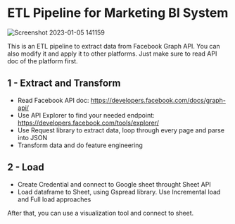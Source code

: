 # ETL Pipeline for Marketing BI System

![Screenshot 2023-01-05 141159](https://user-images.githubusercontent.com/15308273/210722686-23c671f8-2761-4e33-8681-d9c04d4917fe.png)

This is an ETL pipeline to extract data from Facebook Graph API. You can also modify it and apply it to other platforms. Just make sure to read API doc of the platform first.

## 1 - Extract and Transform
- Read Facebook API doc: https://developers.facebook.com/docs/graph-api/
- Use API Explorer to find your needed endpoint: https://developers.facebook.com/tools/explorer/
- Use Request library to extract data, loop through every page and parse into JSON
- Transform data and do feature engineering

## 2 - Load
- Create Credential and connect to Google sheet throught Sheet API
- Load dataframe to Sheet, using Gspread library. Use Incremental load and Full load approaches

After that, you can use a visualization tool and connect to sheet.

